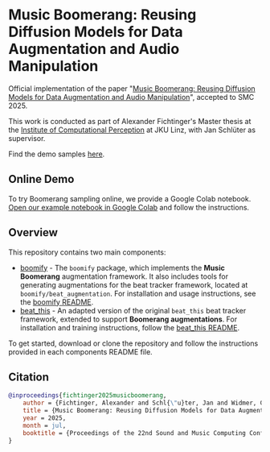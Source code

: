 # Music Boomerang: Reusing Diffusion Models for Data Augmentation and Audio Manipulation

Official implementation of the paper "<a href="">Music Boomerang: Reusing Diffusion Models for Data Augmentation and Audio Manipulation</a>", accepted to SMC 2025.

This work is conducted as part of Alexander Fichtinger's Master thesis at the [Institute of Computational Perception](https://www.jku.at/en/institute-of-computational-perception/) at JKU Linz, with Jan Schlüter as supervisor.

Find the demo samples [here]().

## Online Demo

To try Boomerang sampling online, we provide a Google Colab notebook. [Open our example notebook in Google Colab](https://colab.research.google.com/github/malex1106/boomify/blob/main/boomify_example.ipynb) and follow the instructions.

## Overview
This repository contains two main components:
- [boomify](boomify/README.md) - The <code>boomify</code> package, which implements the **Music Boomerang** augmentation framework. It also includes tools for generating augmentations for the beat tracker framework, located at <code>boomify/beat_augmentation</code>. For installation and usage instructions, see the [boomify README](boomify/README.md).
- [beat_this](beat_this/README.md) - An adapted version of the original <code>beat_this</code> beat tracker framework, extended to support **Boomerang augmentations**. For installation and training instructions, follow the [beat_this README](beat_this/README.md).

To get started, download or clone the repository and follow the instructions provided in each components README file.

## Citation

```bibtex
@inproceedings{fichtinger2025musicboomerang,
    author = {Fichtinger, Alexander and Schl{\"u}ter, Jan and Widmer, Gerhard},
    title = {Music Boomerang: Reusing Diffusion Models for Data Augmentation and Audio Manipulation},
    year = 2025,
    month = jul,
    booktitle = {Proceedings of the 22nd Sound and Music Computing Conference},
}
```
